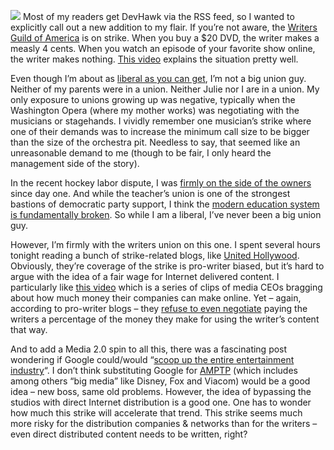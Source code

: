 ![](http://s3.amazonaws.com/devhawk_images/wga-support.png) Most of my
readers get DevHawk via the RSS feed, so I wanted to explicitly call out
a new addition to my flair. If you’re not aware, the [Writers Guild of
America](http://www.wga.org/) is on strike. When you buy a \$20 DVD, the
writer makes a measly 4 cents. When you watch an episode of your
favorite show online, the writer makes nothing. [This
video](http://www.youtube.com/watch?v=oJ55Ir2jCxk) explains the
situation pretty well.

Even though I’m about as [liberal as you can
get](http://devhawk.net/2007/07/03/a-tough-fourth/), I’m not a big
union guy. Neither of my parents were in a union. Neither Julie nor I
are in a union. My only exposure to unions growing up was negative,
typically when the Washington Opera (where my mother works) was
negotiating with the musicians or stagehands. I vividly remember one
musician’s strike where one of their demands was to increase the minimum
call size to be bigger than the size of the orchestra pit. Needless to
say, that seemed like an unreasonable demand to me (though to be fair, I
only heard the management side of the story).

In the recent hockey labor dispute, I was [firmly on the side of the
owners](http://devhawk.net/2004/09/10/long-cold-winter-without-hockey/)
since day one. And while the teacher’s union is one of the strongest
bastions of democratic party support, I think the [modern education
system is fundamentally
broken](http://devhawk.net/2006/06/21/against-school/). So while I
am a liberal, I’ve never been a big union guy.

However, I’m firmly with the writers union on this one. I spent several
hours tonight reading a bunch of strike-related blogs, like [United
Hollywood](http://unitedhollywood.blogspot.com/). Obviously, they’re
coverage of the strike is pro-writer biased, but it’s hard to argue with
the idea of a fair wage for Internet delivered content. I particularly
like [this video](http://www.youtube.com/watch?v=8a37uqd5vTw) which is a
series of clips of media CEOs bragging about how much money their
companies can make online. Yet – again, according to pro-writer blogs –
they [refuse to even
negotiate](http://unitedhollywood.blogspot.com/2007/10/wga-recently-released-following.html)
paying the writers a percentage of the money they make for using the
writer’s content that way.

And to add a Media 2.0 spin to all this, there was a fascinating post
wondering if Google could/would “[scoop up the entire entertainment
industry](http://unitedhollywood.blogspot.com/2007/11/google-save-us.html)“.
I don’t think substituting Google for [AMPTP](http://www.amptp.org)
(which includes among others “big media” like Disney, Fox and Viacom)
would be a good idea – new boss, same old problems. However, the idea of
bypassing the studios with direct Internet distribution is a good one.
One has to wonder how much this strike will accelerate that trend. This
strike seems much more risky for the distribution companies & networks
than for the writers – even direct distributed content needs to be
written, right?
